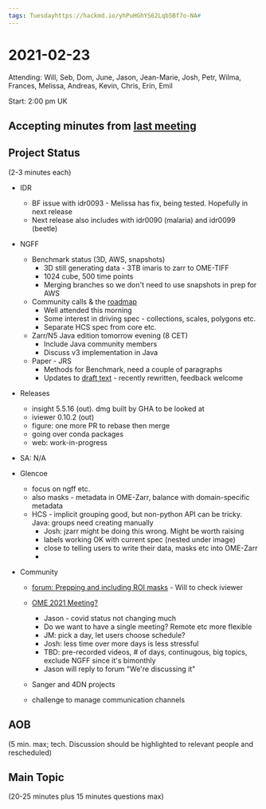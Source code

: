 ```yaml
---
tags: Tuesdayhttps://hackmd.io/yhPuHGhYS62Lqb5Bf7o-NA#
---
```


# 2021-02-23

Attending: Will, Seb, Dom, June, Jason, Jean-Marie, Josh, Petr, Wilma, Frances, Melissa, Andreas, Kevin, Chris, Erin, Emil

Start: 2:00 pm UK

## Accepting minutes from [<u>last meeting</u>](https://github.com/ome/meeting-minutes)

## Project Status

(2-3 minutes each)

- IDR
  - BF issue with idr0093 - Melissa has fix, being tested. Hopefully in next release
  - Next release also includes with idr0090 (malaria) and idr0099 (beetle)

- NGFF
  - Benchmark status (3D, AWS, snapshots)
    - 3D still generating data - 3TB imaris to zarr to OME-TIFF
    - 1024 cube, 500 time points
    - Merging branches so we don't need to use snapshots in prep for AWS
  - Community calls & the [roadmap](https://github.com/ome/ngff/projects/1)
    - Well attended this morning
    - Some interest in driving spec - collections, scales, polygons etc.
    - Separate HCS spec from core etc.
  - Zarr/N5 Java edition tomorrow evening (8 CET)
    - Include Java community members
    - Discuss v3 implementation in Java
  - Paper - JRS
    - Methods for Benchmark, need a couple of paragraphs
    - Updates to [draft text](https://docs.google.com/document/d/14u-wBHRupQItvA-2CSgYGWxxN1rM5L2f__cZRk-mYFQ/edit) - recently rewritten, feedback welcome

- Releases
  - insight 5.5.16 (out). dmg built by GHA to be looked at
  - iviewer 0.10.2 (out)
  - figure: one more PR to rebase then merge
  - going over conda packages
  - web: work-in-progress

- SA: N/A

- Glencoe
  - focus on ngff etc.
  - also masks - metadata in OME-Zarr, balance with domain-specific metadata
  - HCS - implicit grouping good, but non-python API can be tricky. Java: groups need creating manually
    - Josh: jzarr might be doing this wrong. Might be worth raising
    - labels working OK with current spec (nested under image)
    - close to telling users to write their data, masks etc into OME-Zarr
    - 

- Community
  - [forum: Prepping and including ROI masks](https://forum.image.sc/t/prepping-and-including-roi-masks/48750/9) - Will to check iviewer
  - [OME 2021 Meeting?](https://forum.image.sc/t/ome-community-meeting-2021/49112)
    - Jason - covid status not changing much
    - Do we want to have a single meeting? Remote etc more flexible
    - JM: pick a day, let users choose schedule?
    - Josh: less time over more days is less stressful
    - TBD: pre-recorded videos, # of days, continugous, big topics, exclude NGFF since it's bimonthly
    - Jason will reply to forum "We're discussing it"
    
   - Sanger and 4DN projects
    - challenge to manage communication channels

## AOB

(5 min. max; tech. Discussion should be highlighted to relevant people and rescheduled)

## Main Topic

(20-25 minutes plus 15 minutes questions max)
